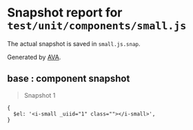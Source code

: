 # Snapshot report for `test/unit/components/small.js`

The actual snapshot is saved in `small.js.snap`.

Generated by [AVA](https://ava.li).

## base : component snapshot

> Snapshot 1

    {
      $el: '<i-small _uiid="1" class=""></i-small>',
    }
